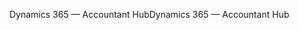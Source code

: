<span data-ttu-id="1997c-101">Dynamics 365 — Accountant Hub</span><span class="sxs-lookup"><span data-stu-id="1997c-101">Dynamics 365 — Accountant Hub</span></span>
